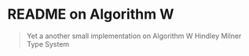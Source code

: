# README on Algorithm W

> Yet a another small implementation on Algorithm W
> Hindley Milner Type System
